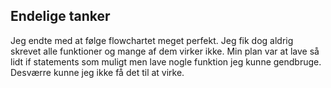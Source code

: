 Endelige tanker
-----

Jeg endte med at følge flowchartet meget perfekt.
Jeg fik dog aldrig skrevet alle funktioner og mange af dem virker ikke.
Min plan var at lave så lidt if statements som muligt men lave nogle funktion jeg kunne gendbruge.
Desværre kunne jeg ikke få det til at virke.